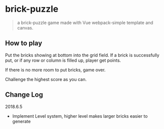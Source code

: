 # brick-puzzle

> a brick-puzzle game made with Vue webpack-simple template and canvas.

## How to play

Put the bricks showing at bottom into the grid field. If a brick is successfully put, or if any row or column is filled up, player get points.

If there is no more room to put bricks, game over.

Challenge the highest score as you can.

## Change Log

2018.6.5

- Implement Level system, higher level makes larger bricks easier to generate
